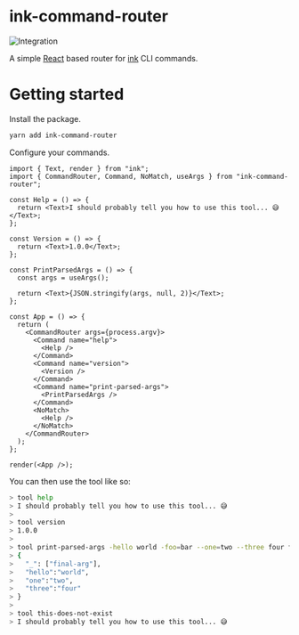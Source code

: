 # ink-command-router

![Integration](https://github.com/LeeCheneler/ink-command-router/workflows/Integration/badge.svg)

A simple [React](https://reactjs.org/) based router for [ink](https://github.com/vadimdemedes/ink) CLI commands.

# Getting started

Install the package.

```sh
yarn add ink-command-router
```

Configure your commands.

```tsx
import { Text, render } from "ink";
import { CommandRouter, Command, NoMatch, useArgs } from "ink-command-router";

const Help = () => {
  return <Text>I should probably tell you how to use this tool... 😅</Text>;
};

const Version = () => {
  return <Text>1.0.0</Text>;
};

const PrintParsedArgs = () => {
  const args = useArgs();

  return <Text>{JSON.stringify(args, null, 2)}</Text>;
};

const App = () => {
  return (
    <CommandRouter args={process.argv}>
      <Command name="help">
        <Help />
      </Command>
      <Command name="version">
        <Version />
      </Command>
      <Command name="print-parsed-args">
        <PrintParsedArgs />
      </Command>
      <NoMatch>
        <Help />
      </NoMatch>
    </CommandRouter>
  );
};

render(<App />);
```

You can then use the tool like so:

```sh
> tool help
> I should probably tell you how to use this tool... 😅
>
> tool version
> 1.0.0
>
> tool print-parsed-args -hello world -foo=bar --one=two --three four final-arg
> {
>   "_": ["final-arg"],
>   "hello":"world",
>   "one":"two",
>   "three":"four"
> }
>
> tool this-does-not-exist
> I should probably tell you how to use this tool... 😅
```
